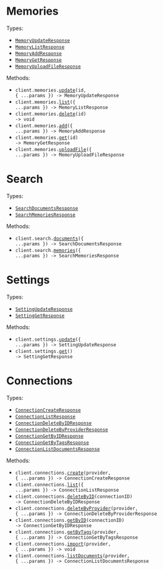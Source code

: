 # Memories

Types:

- <code><a href="./src/resources/memories.ts">MemoryUpdateResponse</a></code>
- <code><a href="./src/resources/memories.ts">MemoryListResponse</a></code>
- <code><a href="./src/resources/memories.ts">MemoryAddResponse</a></code>
- <code><a href="./src/resources/memories.ts">MemoryGetResponse</a></code>
- <code><a href="./src/resources/memories.ts">MemoryUploadFileResponse</a></code>

Methods:

- <code title="patch /v3/memories/{id}">client.memories.<a href="./src/resources/memories.ts">update</a>(id, { ...params }) -> MemoryUpdateResponse</code>
- <code title="post /v3/memories/list">client.memories.<a href="./src/resources/memories.ts">list</a>({ ...params }) -> MemoryListResponse</code>
- <code title="delete /v3/memories/{id}">client.memories.<a href="./src/resources/memories.ts">delete</a>(id) -> void</code>
- <code title="post /v3/memories">client.memories.<a href="./src/resources/memories.ts">add</a>({ ...params }) -> MemoryAddResponse</code>
- <code title="get /v3/memories/{id}">client.memories.<a href="./src/resources/memories.ts">get</a>(id) -> MemoryGetResponse</code>
- <code title="post /v3/memories/file">client.memories.<a href="./src/resources/memories.ts">uploadFile</a>({ ...params }) -> MemoryUploadFileResponse</code>

# Search

Types:

- <code><a href="./src/resources/search.ts">SearchDocumentsResponse</a></code>
- <code><a href="./src/resources/search.ts">SearchMemoriesResponse</a></code>

Methods:

- <code title="post /v3/search">client.search.<a href="./src/resources/search.ts">documents</a>({ ...params }) -> SearchDocumentsResponse</code>
- <code title="post /v4/search">client.search.<a href="./src/resources/search.ts">memories</a>({ ...params }) -> SearchMemoriesResponse</code>

# Settings

Types:

- <code><a href="./src/resources/settings.ts">SettingUpdateResponse</a></code>
- <code><a href="./src/resources/settings.ts">SettingGetResponse</a></code>

Methods:

- <code title="patch /v3/settings">client.settings.<a href="./src/resources/settings.ts">update</a>({ ...params }) -> SettingUpdateResponse</code>
- <code title="get /v3/settings">client.settings.<a href="./src/resources/settings.ts">get</a>() -> SettingGetResponse</code>

# Connections

Types:

- <code><a href="./src/resources/connections.ts">ConnectionCreateResponse</a></code>
- <code><a href="./src/resources/connections.ts">ConnectionListResponse</a></code>
- <code><a href="./src/resources/connections.ts">ConnectionDeleteByIDResponse</a></code>
- <code><a href="./src/resources/connections.ts">ConnectionDeleteByProviderResponse</a></code>
- <code><a href="./src/resources/connections.ts">ConnectionGetByIDResponse</a></code>
- <code><a href="./src/resources/connections.ts">ConnectionGetByTagsResponse</a></code>
- <code><a href="./src/resources/connections.ts">ConnectionListDocumentsResponse</a></code>

Methods:

- <code title="post /v3/connections/{provider}">client.connections.<a href="./src/resources/connections.ts">create</a>(provider, { ...params }) -> ConnectionCreateResponse</code>
- <code title="post /v3/connections/list">client.connections.<a href="./src/resources/connections.ts">list</a>({ ...params }) -> ConnectionListResponse</code>
- <code title="delete /v3/connections/{connectionId}">client.connections.<a href="./src/resources/connections.ts">deleteByID</a>(connectionID) -> ConnectionDeleteByIDResponse</code>
- <code title="delete /v3/connections/{provider}">client.connections.<a href="./src/resources/connections.ts">deleteByProvider</a>(provider, { ...params }) -> ConnectionDeleteByProviderResponse</code>
- <code title="get /v3/connections/{connectionId}">client.connections.<a href="./src/resources/connections.ts">getByID</a>(connectionID) -> ConnectionGetByIDResponse</code>
- <code title="post /v3/connections/{provider}/connection">client.connections.<a href="./src/resources/connections.ts">getByTags</a>(provider, { ...params }) -> ConnectionGetByTagsResponse</code>
- <code title="post /v3/connections/{provider}/import">client.connections.<a href="./src/resources/connections.ts">import</a>(provider, { ...params }) -> void</code>
- <code title="post /v3/connections/{provider}/documents">client.connections.<a href="./src/resources/connections.ts">listDocuments</a>(provider, { ...params }) -> ConnectionListDocumentsResponse</code>
